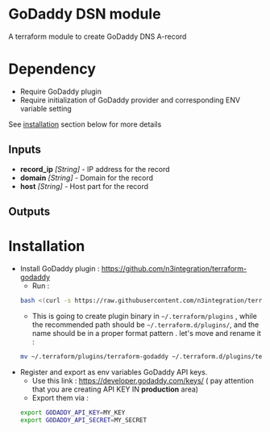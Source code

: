 # GoDaddy DSN module

A terraform module to create GoDaddy DNS A-record

# Dependency

- Require GoDaddy plugin
- Require initialization of GoDaddy provider and corresponding ENV variable
setting

See [installation](#installation) section below  for more details 

## Inputs
- **record_ip**  *[String]* -  IP address for the record
- **domain**  *[String]* -  Domain for the record
- **host**  *[String]* -  Host part for the record

## Outputs 

# Installation

- Install GoDaddy plugin :  https://github.com/n3integration/terraform-godaddy
    - Run :
    ```bash
    bash <(curl -s https://raw.githubusercontent.com/n3integration/terraform-godaddy/master/install.sh)
    ```
    - This is going to create plugin binary in `~/.terraform/plugins` , while the recommended path should be `~/.terraform.d/plugins/`, and the name should be in a proper format pattern . let's move and rename it :
    ```bash
    mv ~/.terraform/plugins/terraform-godaddy ~/.terraform.d/plugins/terraform-provider-godaddy
    ```
- Register and export as env variables GoDaddy API keys.
    - Use this link : https://developer.godaddy.com/keys/ ( pay attention that you are creating API KEY IN **production** area)
    - Export them via :
    ```bash
    export GODADDY_API_KEY=MY_KEY
    export GODADDY_API_SECRET=MY_SECRET
    ```


